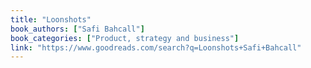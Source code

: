 ```yaml
---
title: "Loonshots"
book_authors: ["Safi Bahcall"]
book_categories: ["Product, strategy and business"]
link: "https://www.goodreads.com/search?q=Loonshots+Safi+Bahcall"
---
```

